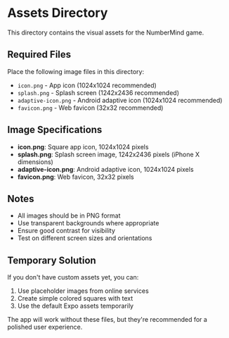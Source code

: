 # Assets Directory

This directory contains the visual assets for the NumberMind game.

## Required Files

Place the following image files in this directory:

- `icon.png` - App icon (1024x1024 recommended)
- `splash.png` - Splash screen (1242x2436 recommended)
- `adaptive-icon.png` - Android adaptive icon (1024x1024 recommended)
- `favicon.png` - Web favicon (32x32 recommended)

## Image Specifications

- **icon.png**: Square app icon, 1024x1024 pixels
- **splash.png**: Splash screen image, 1242x2436 pixels (iPhone X dimensions)
- **adaptive-icon.png**: Android adaptive icon, 1024x1024 pixels
- **favicon.png**: Web favicon, 32x32 pixels

## Notes

- All images should be in PNG format
- Use transparent backgrounds where appropriate
- Ensure good contrast for visibility
- Test on different screen sizes and orientations

## Temporary Solution

If you don't have custom assets yet, you can:
1. Use placeholder images from online services
2. Create simple colored squares with text
3. Use the default Expo assets temporarily

The app will work without these files, but they're recommended for a polished user experience. 